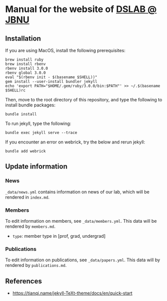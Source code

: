# Manual for the website of [DSLAB @ JBNU](https://jbnu-dslab.github.io)

## Installation
If you are using MacOS, install the following prerequisites:
```
brew install ruby
brew install rbenv
rbenv install 3.0.0
rbenv global 3.0.0
eval "$(rbenv init - $(basename $SHELL))"
gem install --user-install bundler jekyll
echo 'export PATH="$HOME/.gem/ruby/3.0.0/bin:$PATH"' >> ~/.$(basename $SHELL)rc
```

Then, move to the root directory of this repository, and type the following to install bundle packages:
```
bundle install
```

To run jekyll, type the following:
```
bundle exec jekyll serve --trace
```

If you encounter an error on webrick, try the below and rerun jekyll:
```
bundle add webrick
```

## Update information
### News
`_data/news.yml` contains information on news of our lab, which will be rendered in `index.md`.

### Members
To edit information on members, see `_data/members.yml`. This data will be rendered by `members.md`.
- `type`: member type in [prof, grad, undergrad]

### Publications
To edit information on publications, see `_data/papers.yml`. This data will by rendered by `publications.md`.


## References
* https://tianqi.name/jekyll-TeXt-theme/docs/en/quick-start
